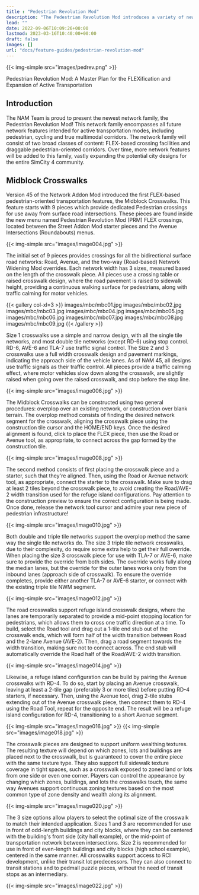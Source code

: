 ```yaml
---
title : "Pedestrian Revolution Mod"
description: "The Pedestrian Revolution Mod introduces a variety of new network features intended for active transportation modes, including pedestrian, cycling and true multimodal corridors."
lead: ""
date: 2022-09-06T10:09:26+00:00
lastmod: 2023-03-16T10:40:00+00:00
draft: false
images: []
url: "docs/feature-guides/pedestrian-revolution-mod"
---
```


{{< img-simple src="images/pedrev.png" >}}

<p class="lead text-center">Pedestrian Revolution Mod: A Master Plan for the FLEXification and Expansion of Active Transportation</p>

## Introduction

The NAM Team is proud to present the newest network family, the Pedestrian Revolution Mod! This network family encompasses all future network features intended for active transportation modes, including pedestrian, cycling and true multimodal corridors. The network family will consist of two broad classes of content: FLEX-based crossing facilities and draggable pedestrian-oriented corridors. Over time, more network features will be added to this family, vastly expanding the potential city designs for the entire SimCity 4 community.

## Midblock Crosswalks

Version 45 of the Network Addon Mod introduced the first FLEX-based pedestrian-oriented transportation features, the Midblock Crosswalks. This feature starts with 9 pieces which provide dedicated Pedestrian crossings for use away from surface road intersections. These pieces are found inside the new menu named Pedestrian Revolution Mod (PRM) FLEX crossings, located between the Street Addon Mod starter pieces and the Avenue Intersections (Roundabouts) menus.

{{< img-simple src="images/image004.jpg" >}}

The initial set of 9 pieces provides crossings for all the bidirectional surface road networks: Road, Avenue, and the two-way (Road-based) Network Widening Mod overrides. Each network width has 3 sizes, measured based on the length of the crosswalk piece. All pieces use a crossing table or raised crosswalk design, where the road pavement is raised to sidewalk height, providing a continuous walking surface for pedestrians, along with traffic calming for motor vehicles.

{{< gallery col-xl=3 >}}
    images/mbc/mbc01.jpg
    images/mbc/mbc02.jpg
    images/mbc/mbc03.jpg
    images/mbc/mbc04.jpg
    images/mbc/mbc05.jpg
    images/mbc/mbc06.jpg
    images/mbc/mbc07.jpg
    images/mbc/mbc08.jpg
    images/mbc/mbc09.jpg
{{< /gallery >}}

Size 1 crosswalks use a simple and narrow design, with all the single tile networks, and most double tile networks (except RD-6) using stop control. RD-6, AVE-6 and TLA-7 use traffic signal control. The Size 2 and 3 crosswalks use a full width crosswalk design and pavement markings, indicating the approach side of the vehicle lanes. As of NAM 45, all designs use traffic signals as their traffic control. All pieces provide a traffic calming effect, where motor vehicles slow down along the crosswalk, are slightly raised when going over the raised crosswalk, and stop before the stop line.

{{< img-simple src="images/image006.jpg" >}}

The Midblock Crosswalks can be constructed using two general procedures: overplop over an existing network, or construction over blank terrain. The overplop method consists of finding the desired network segment for the crosswalk, aligning the crosswalk piece using the construction tile cursor and the HOME/END keys. Once the desired alignment is found, click to place the FLEX piece, then use the Road or Avenue tool, as appropriate, to connect across the gap formed by the construction tile.

{{< img-simple src="images/image008.jpg" >}}

The second method consists of first placing the crosswalk piece and a starter, such that they're aligned. Then, using the Road or Avenue network tool, as appropriate, connect the starter to the crosswalk. Make sure to drag at least 2 tiles beyond the crosswalk piece, to avoid creating the Road/AVE-2 width transition used for the refuge island configurations. Pay attention to the construction preview to ensure the correct configuration is being made. Once done, release the network tool cursor and admire your new piece of pedestrian infrastructure!

{{< img-simple src="images/image010.jpg" >}}

Both double and triple tile networks support the overplop method the same way the single tile networks do. The size 3 triple tile network crosswalks, due to their complexity, do require some extra help to get their full override. When placing the size 3 crosswalk piece for use with TLA-7 or AVE-6, make sure to provide the override from both sides. The override works fully along the median lanes, but the override for the outer lanes works only from the inbound lanes (approach side of crosswalk). To ensure the override completes, provide either another TLA-7 or AVE-6 starter, or connect with the existing triple tile NWM segment.

{{< img-simple src="images/image012.jpg" >}}

The road crosswalks support refuge island crosswalk designs, where the lanes are temporarily separated to provide a mid-point stopping location for pedestrians, which allows them to cross one traffic direction at a time. To build, select the Road tool and drag out a 1-tile end stub out of the crosswalk ends, which will form half of the width transition between Road and the 2-lane Avenue (AVE-2). Then, drag a road segment towards the width transition, making sure not to connect across. The end stub will automatically override the Road half of the Road/AVE-2 width transition.

{{< img-simple src="images/image014.jpg" >}}

Likewise, a refuge island configuration can be build by pairing the Avenue crosswalks with RD-4. To do so, start by placing an Avenue crosswalk, leaving at least a 2-tile gap (preferably 3 or more tiles) before putting RD-4 starters, if necessary. Then, using the Avenue tool, drag 2-tile stubs extending out of the Avenue crosswalk piece, then connect them to RD-4 using the Road Tool, repeat for the opposite end. The result will be a refuge island configuration for RD-4, transitioning to a short Avenue segment.

{{< img-simple src="images/image016.jpg" >}}
{{< img-simple src="images/image018.jpg" >}}

The crosswalk pieces are designed to support uniform wealthing textures. The resulting texture will depend on which zones, lots and buildings are placed next to the crosswalk, but is guaranteed to cover the entire piece with the same texture type. They also support full sidewalk texture coverage in tight spaces, such as a crosswalk exposed to zoned land or lots from one side or even one corner. Players can control the appearance by changing which zones, buildings, and lots the crosswalks touch, the same way Avenues support continuous zoning textures based on the most common type of zone density and wealth along its alignment.

{{< img-simple src="images/image020.jpg" >}}

The 3 size options allow players to select the optimal size of the crosswalk to match their intended application. Sizes 1 and 3 are recommended for use in front of odd-length buildings and city blocks, where they can be centered with the building's front side (city hall example), or the mid-point of transportation network between intersections. Size 2 is recommended for use in front of even-length buildings and city blocks (high school example), centered in the same manner. All crosswalks support access to RCI development, unlike their transit lot predecessors. They can also connect to transit stations and to pedmall puzzle pieces, without the need of transit stops as an intermediary.

{{< img-simple src="images/image022.jpg" >}}

